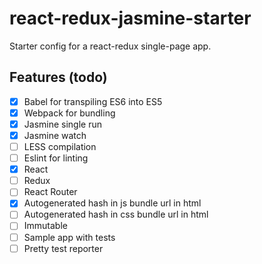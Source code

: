 # react-redux-jasmine-starter

Starter config for a react-redux single-page app.

## Features (todo)
- [x] Babel for transpiling ES6 into ES5
- [x] Webpack for bundling
- [x] Jasmine single run
- [x] Jasmine watch
- [ ] LESS compilation
- [ ] Eslint for linting
- [x] React
- [ ] Redux
- [ ] React Router
- [x] Autogenerated hash in js bundle url in html
- [ ] Autogenerated hash in css bundle url in html
- [ ] Immutable
- [ ] Sample app with tests
- [ ] Pretty test reporter
